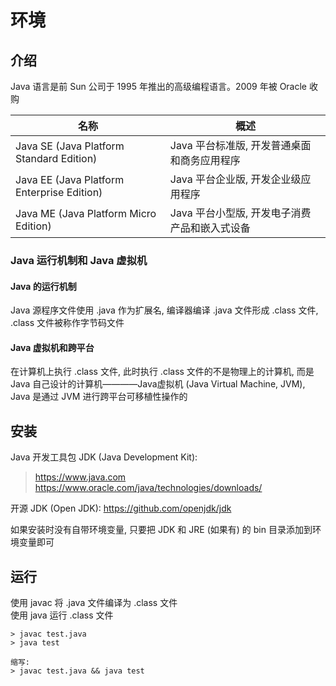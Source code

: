 # 环境

## 介绍

Java 语言是前 Sun 公司于 1995 年推出的高级编程语言。2009 年被 Oracle 收购

| 名称 | 概述 |
| --- | --- |
| Java SE (Java Platform Standard Edition) | Java 平台标准版, 开发普通桌面和商务应用程序 |
| Java EE (Java Platform Enterprise Edition) | Java 平台企业版, 开发企业级应用程序 |
| Java ME (Java Platform Micro Edition) | Java 平台小型版, 开发电子消费产品和嵌入式设备 |

### Java 运行机制和 Java 虚拟机

#### Java 的运行机制

Java 源程序文件使用 .java 作为扩展名, 编译器编译 .java 文件形成 .class 文件, .class 文件被称作字节码文件

#### Java 虚拟机和跨平台

在计算机上执行 .class 文件, 此时执行 .class 文件的不是物理上的计算机, 而是 Java 自己设计的计算机————Java虚拟机 (Java Virtual Machine, JVM), Java 是通过 JVM 进行跨平台可移植性操作的

## 安装

Java 开发工具包 JDK (Java Development Kit):
> <https://www.java.com>  
> <https://www.oracle.com/java/technologies/downloads/>

开源 JDK (Open JDK): <https://github.com/openjdk/jdk>

如果安装时没有自带环境变量, 只要把 JDK 和 JRE (如果有) 的 bin 目录添加到环境变量即可

## 运行

使用 javac 将 .java 文件编译为 .class 文件  
使用 java 运行 .class 文件

```shell
> javac test.java
> java test

缩写:
> javac test.java && java test
```
